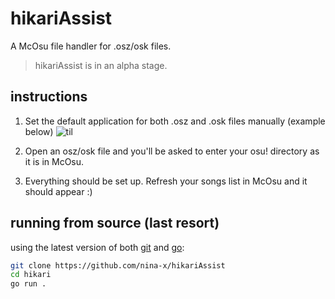 # hikariAssist
A McOsu file handler for .osz/osk files.

> hikariAssist is in an alpha stage.

## instructions
1. Set the default application for both .osz and .osk files manually (example below)
![til](https://cdn.discordapp.com/attachments/852591378470666263/957499590121226279/ezgif-1-c63c074dd0.gif)

2. Open an osz/osk file and you'll be asked to enter your osu! directory as it is in McOsu.

3. Everything should be set up. Refresh your songs list in McOsu and it should appear :)

## running from source (last resort)
using the latest version of both [git](https://git-scm.com/) and [go](https://golang.org/dl/):
```sh
git clone https://github.com/nina-x/hikariAssist
cd hikari
go run .

```
